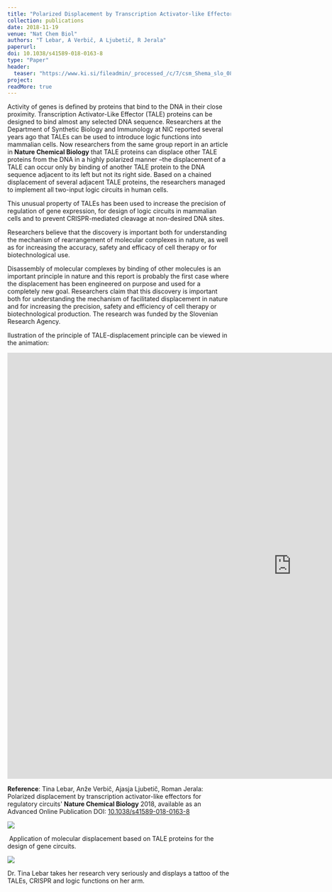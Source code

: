```yaml
---
title: "Polarized Displacement by Transcription Activator-like Effectors for Regulatory Circuits"
collection: publications
date: 2018-11-19
venue: "Nat Chem Biol"
authors: "T Lebar, A Verbič, A Ljubetič, R Jerala"
paperurl:
doi: 10.1038/s41589-018-0163-8
type: "Paper"
header:
  teaser: "https://www.ki.si/fileadmin/_processed_/c/7/csm_Shema_slo_08c9a8837e.jpg"
project:
readMore: true
---
```


Activity of genes is defined by proteins that bind to the DNA in their close proximity. Transcription Activator-Like Effector (TALE) proteins can be designed to bind almost any selected DNA sequence. Researchers at the Department of Synthetic Biology and Immunology at NIC reported several years ago that TALEs can be used to introduce logic functions into mammalian cells. Now researchers from the same group report in an article in **Nature Chemical Biology** that TALE proteins can displace other TALE proteins from the DNA in a highly polarized manner –the displacement of a TALE can occur only by binding of another TALE protein to the DNA sequence adjacent to its left but not its right side. Based on a chained displacement of several adjacent TALE proteins, the researchers managed to implement all two-input logic circuits in human cells.

This unusual property of TALEs has been used to increase the precision of regulation of gene expression, for design of logic circuits in mammalian cells and to prevent CRISPR-mediated cleavage at non-desired DNA sites.

Researchers believe that the discovery is important both for understanding the mechanism of rearrangement of molecular complexes in nature, as well as for increasing the accuracy, safety and efficacy of cell therapy or for biotechnological use.

Disassembly of molecular complexes by binding of other molecules is an important principle in nature and this report is probably the first case where the displacement has been engineered on purpose and used for a completely new goal. Researchers claim that this discovery is important both for understanding the mechanism of facilitated displacement in nature and for increasing the precision, safety and efficiency of cell therapy or biotechnological production. The research was funded by the Slovenian Research Agency.

Ilustration of the principle of TALE-displacement principle can be viewed in the animation:

<iframe width="1280" height="960" src="https://www.youtube.com/embed/EfZtcY-1ap4" title="New tricks of TALEs" frameborder="0" referrerpolicy="strict-origin-when-cross-origin" allowfullscreen style="border-bottom: 1rem;"></iframe>


**Reference**: Tina Lebar, Anže Verbič, Ajasja Ljubetič, Roman Jerala: Polarized displacement by transcription activator-like effectors for regulatory circuits' **Nature Chemical Biology** 2018, available as an Advanced Online Publication DOI: [10.1038/s41589-018-0163-8](https://www.nature.com/articles/s41589-018-0163-8)

![](https://www.ki.si/fileadmin/_processed_/c/0/csm_Sheme_ang_cace2774a8.jpg)

 Application of molecular displacement based on TALE proteins for the design of gene circuits.

![](https://www.ki.si/fileadmin/_processed_/9/1/csm_TL_1_e34909d284.jpg)

Dr. Tina Lebar takes her research very seriously and displays a tattoo of the TALEs, CRISPR and logic functions on her arm.